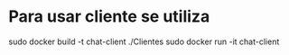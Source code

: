 # Para usar cliente se utiliza

sudo docker build -t chat-client ./Clientes
sudo docker run -it chat-client
